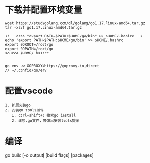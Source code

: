 # 下载并配置环境变量
    wget https://studygolang.com/dl/golang/go1.17.linux-amd64.tar.gz
    tar -xzvf go1.17.linux-amd64.tar.gz

    <!-- echo "export PATH=$PATH:$HOME/go/bin" >> $HOME/.bashrc -->
    echo 'export PATH=$PATH:$HOME/go/bin' >> $HOME/.bashrc
    export GOROOT=/root/go
    export GOPATH=/root/go
    source $HOME/.bashrc


    go env -w GOPROXY=https://goproxy.io,direct
    // ~/.config/go/env

# 配置vscode
    1. 扩展先装go
    2. 安装go tools插件
       1. ctrl+shift+p 搜索go install
       2. 编写.go文件，等弹出安装tools提示

# 编译
go build [-o output] [build flags] [packages]

